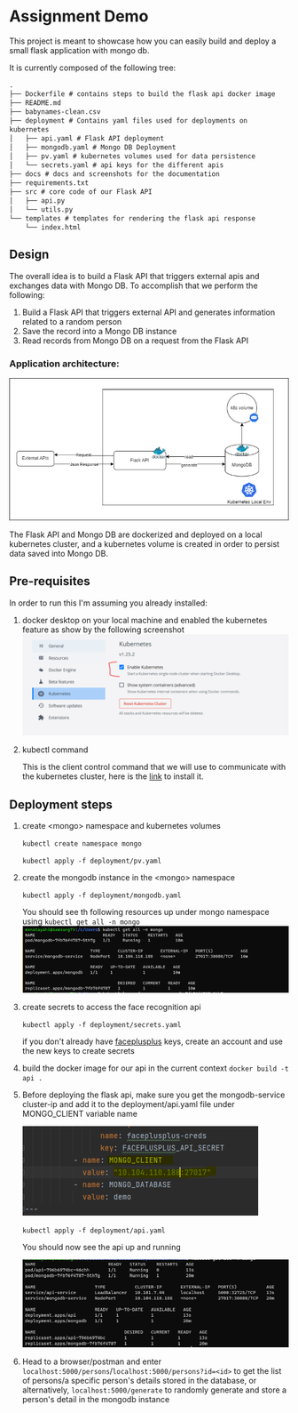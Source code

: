 # Assignment Demo

This project is meant to showcase how you can easily build and deploy a small flask application with mongo db.

It is currently composed of the following tree:

```
.
├── Dockerfile # contains steps to build the flask api docker image
├── README.md
├── babynames-clean.csv
├── deployment # Contains yaml files used for deployments on kubernetes
│   ├── api.yaml # Flask API deployment
│   ├── mongodb.yaml # Mongo DB Deployment  
│   ├── pv.yaml # kubernetes volumes used for data persistence
│   └── secrets.yaml # api keys for the different apis
├── docs # docs and screenshots for the documentation
├── requirements.txt
├── src # core code of our Flask API
│   ├── api.py
│   └── utils.py
└── templates # templates for rendering the flask api response 
    └── index.html
```

## Design

The overall idea is to build a Flask API that triggers external apis and exchanges data with Mongo DB.
To accomplish that we perform the following:

1. Build a Flask API that triggers external API and generates information related to a random person
2. Save the record into a Mongo DB instance
3. Read records from Mongo DB on a request from the Flask API

### Application architecture:

![diagram.png](docs/diagram.png)

The Flask API and Mongo DB are dockerized and deployed on a local kubernetes cluster, and a kubernetes volume is created
in order to persist data saved into Mongo DB.

## Pre-requisites

In order to run this I'm assuming you already installed:

1. docker desktop on your local machine and enabled the kubernetes feature as show by the following screenshot
   ![img.png](docs/img.png)
2. kubectl command

   This is the client control command that we will use to communicate with the kubernetes cluster, here is
   the [link](https://kubernetes.io/docs/tasks/tools/install-kubectl-linux/) to install it.

## Deployment steps

1. create \<mongo\> namespace and kubernetes volumes

   `kubectl create namespace mongo`

   `kubectl apply -f deployment/pv.yaml`

2. create the mongodb instance in the \<mongo\> namespace

   `kubectl apply -f deployment/mongodb.yaml`

   You should see th following resources up under mongo namespace using `kubectl get all -n mongo`
   ![img_1.png](docs/img_1.png)
3. create secrets to access the face recognition api

   `kubectl apply -f deployment/secrets.yaml`

   if you don't already have [faceplusplus](https://www.faceplusplus.com/) keys, create an account and use the new keys
   to create secrets
4. build the docker image for our api in the current context
   `docker build -t api .`
5. Before deploying the flask api, make sure you get the mongodb-service cluster-ip and add it to the
   deployment/api.yaml file under MONGO_CLIENT variable name

   ![img_2.png](docs/img_2.png)

   `kubectl apply -f deployment/api.yaml`

   You should now see the api up and running

   ![img_5.png](docs/img_5.png)
6. Head to a browser/postman and enter `localhost:5000/persons`/`localhost:5000/persons?id=<id>` to get the list of
   persons/a specific person's details stored in the database,
   or alternatively, `localhost:5000/generate` to randomly generate and store a person's detail in the mongodb instance


